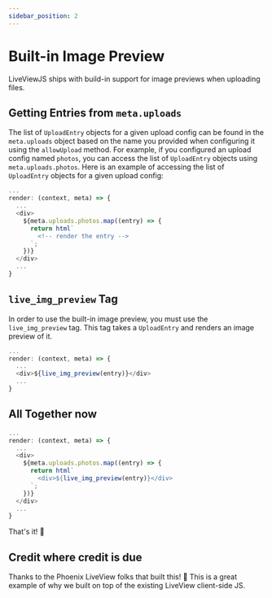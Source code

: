 ```yaml
---
sidebar_position: 2
---
```


# Built-in Image Preview

LiveViewJS ships with build-in support for image previews when uploading files.

## Getting Entries from `meta.uploads`

The list of `UploadEntry` objects for a given upload config can be found in the `meta.uploads` object based on the name
you provided when configuring it using the `allowUpload` method. For example, if you configured an upload config named
`photos`, you can access the list of `UploadEntry` objects using `meta.uploads.photos`. Here is an example of accessing
the list of `UploadEntry` objects for a given upload config:

```ts
...
render: (context, meta) => {
  ...
  <div>
    ${meta.uploads.photos.map((entry) => {
      return html`
        <!-- render the entry -->
      `;
    })}
  </div>
  ...
}
```

## `live_img_preview` Tag

In order to use the built-in image preview, you must use the `live_img_preview` tag. This tag takes a `UploadEntry` and
renders an image preview of it.

```ts
...
render: (context, meta) => {
  ...
  <div>${live_img_preview(entry)}</div>
  ...
}
```

## All Together now

```ts
...
render: (context, meta) => {
  ...
  <div>
    ${meta.uploads.photos.map((entry) => {
      return html`
        <div>${live_img_preview(entry)}</div>
      `;
    })}
  </div>
  ...
}
```

That's it! 🤯

## Credit where credit is due

Thanks to the Phoenix LiveView folks that built this! 🙌 This is a great example of why we built on top of the existing
LiveView client-side JS.
